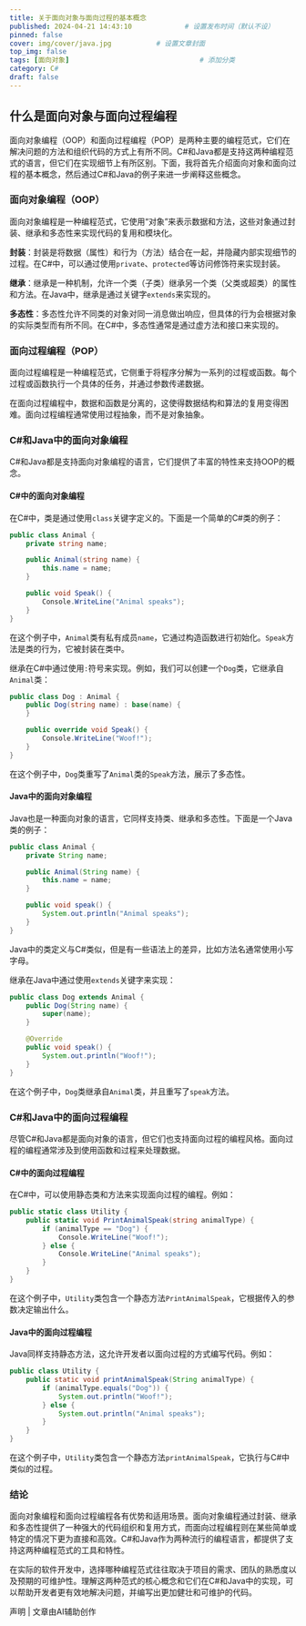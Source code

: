 ```yaml
---
title: 关于面向对象与面向过程的基本概念
published: 2024-04-21 14:43:10             # 设置发布时间（默认不设）
pinned: false
cover: img/cover/java.jpg           # 设置文章封面
top_img: false
tags: [面向对象]                                # 添加分类
category: C#
draft: false
---
```






## 什么是面向对象与面向过程编程

面向对象编程（OOP）和面向过程编程（POP）是两种主要的编程范式，它们在解决问题的方法和组织代码的方式上有所不同。C#和Java都是支持这两种编程范式的语言，但它们在实现细节上有所区别。下面，我将首先介绍面向对象和面向过程的基本概念，然后通过C#和Java的例子来进一步阐释这些概念。

### 面向对象编程（OOP）
面向对象编程是一种编程范式，它使用“对象”来表示数据和方法，这些对象通过封装、继承和多态性来实现代码的复用和模块化。

**封装**：封装是将数据（属性）和行为（方法）结合在一起，并隐藏内部实现细节的过程。在C#中，可以通过使用`private`、`protected`等访问修饰符来实现封装。

**继承**：继承是一种机制，允许一个类（子类）继承另一个类（父类或超类）的属性和方法。在Java中，继承是通过关键字`extends`来实现的。

**多态性**：多态性允许不同类的对象对同一消息做出响应，但具体的行为会根据对象的实际类型而有所不同。在C#中，多态性通常是通过虚方法和接口来实现的。

### 面向过程编程（POP）
面向过程编程是一种编程范式，它侧重于将程序分解为一系列的过程或函数。每个过程或函数执行一个具体的任务，并通过参数传递数据。

在面向过程编程中，数据和函数是分离的，这使得数据结构和算法的复用变得困难。面向过程编程通常使用过程抽象，而不是对象抽象。

### C#和Java中的面向对象编程
C#和Java都是支持面向对象编程的语言，它们提供了丰富的特性来支持OOP的概念。

#### C#中的面向对象编程
在C#中，类是通过使用`class`关键字定义的。下面是一个简单的C#类的例子：

```csharp
public class Animal {
    private string name;

    public Animal(string name) {
        this.name = name;
    }

    public void Speak() {
        Console.WriteLine("Animal speaks");
    }
}
```

在这个例子中，`Animal`类有私有成员`name`，它通过构造函数进行初始化。`Speak`方法是类的行为，它被封装在类中。

继承在C#中通过使用`:`符号来实现。例如，我们可以创建一个`Dog`类，它继承自`Animal`类：

```csharp
public class Dog : Animal {
    public Dog(string name) : base(name) {
    }

    public override void Speak() {
        Console.WriteLine("Woof!");
    }
}
```

在这个例子中，`Dog`类重写了`Animal`类的`Speak`方法，展示了多态性。

#### Java中的面向对象编程
Java也是一种面向对象的语言，它同样支持类、继承和多态性。下面是一个Java类的例子：

```java
public class Animal {
    private String name;

    public Animal(String name) {
        this.name = name;
    }

    public void speak() {
        System.out.println("Animal speaks");
    }
}
```

Java中的类定义与C#类似，但是有一些语法上的差异，比如方法名通常使用小写字母。

继承在Java中通过使用`extends`关键字来实现：

```java
public class Dog extends Animal {
    public Dog(String name) {
        super(name);
    }

    @Override
    public void speak() {
        System.out.println("Woof!");
    }
}
```

在这个例子中，`Dog`类继承自`Animal`类，并且重写了`speak`方法。

### C#和Java中的面向过程编程
尽管C#和Java都是面向对象的语言，但它们也支持面向过程的编程风格。面向过程的编程通常涉及到使用函数和过程来处理数据。

#### C#中的面向过程编程
在C#中，可以使用静态类和方法来实现面向过程的编程。例如：

```csharp
public static class Utility {
    public static void PrintAnimalSpeak(string animalType) {
        if (animalType == "Dog") {
            Console.WriteLine("Woof!");
        } else {
            Console.WriteLine("Animal speaks");
        }
    }
}
```

在这个例子中，`Utility`类包含一个静态方法`PrintAnimalSpeak`，它根据传入的参数决定输出什么。

#### Java中的面向过程编程
Java同样支持静态方法，这允许开发者以面向过程的方式编写代码。例如：

```java
public class Utility {
    public static void printAnimalSpeak(String animalType) {
        if (animalType.equals("Dog")) {
            System.out.println("Woof!");
        } else {
            System.out.println("Animal speaks");
        }
    }
}
```

在这个例子中，`Utility`类包含一个静态方法`printAnimalSpeak`，它执行与C#中类似的过程。

### 结论
面向对象编程和面向过程编程各有优势和适用场景。面向对象编程通过封装、继承和多态性提供了一种强大的代码组织和复用方式，而面向过程编程则在某些简单或特定的情况下更为直接和高效。C#和Java作为两种流行的编程语言，都提供了支持这两种编程范式的工具和特性。

在实际的软件开发中，选择哪种编程范式往往取决于项目的需求、团队的熟悉度以及预期的可维护性。理解这两种范式的核心概念和它们在C#和Java中的实现，可以帮助开发者更有效地解决问题，并编写出更加健壮和可维护的代码。

声明 | 文章由AI辅助创作